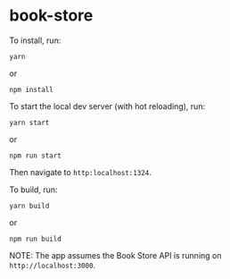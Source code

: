 # book-store

To install, run:

```
yarn
```

or

```
npm install
```

To start the local dev server (with hot reloading), run:

```
yarn start
```

or

```
npm run start
```

Then navigate to `http:localhost:1324`.

To build, run:

```
yarn build
```

or

```
npm run build
```

NOTE: The app assumes the Book Store API is running on `http://localhost:3000`.
